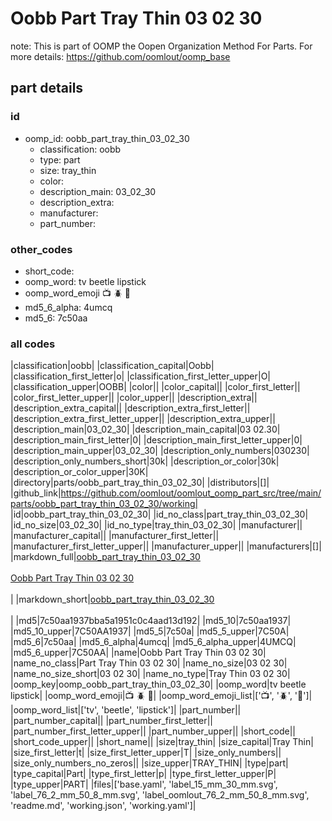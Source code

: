 # Oobb Part Tray Thin 03 02 30  

note: This is part of OOMP the Oopen Organization Method For Parts. For more details: https://github.com/oomlout/oomp_base

##  part details





### id
* oomp_id: oobb_part_tray_thin_03_02_30
  * classification: oobb
  * type: part
  * size: tray_thin
  * color: 
  * description_main: 03_02_30
  * description_extra: 
  * manufacturer: 
  * part_number: 

### other_codes
* short_code: 
* oomp_word: tv beetle lipstick
* oomp_word_emoji :tv: :beetle: :lipstick:
* md5_6_alpha: 4umcq
* md5_6: 7c50aa

### all codes 
|classification|oobb|
|classification_capital|Oobb|
|classification_first_letter|o|
|classification_first_letter_upper|O|
|classification_upper|OOBB|
|color||
|color_capital||
|color_first_letter||
|color_first_letter_upper||
|color_upper||
|description_extra||
|description_extra_capital||
|description_extra_first_letter||
|description_extra_first_letter_upper||
|description_extra_upper||
|description_main|03_02_30|
|description_main_capital|03 02.30|
|description_main_first_letter|0|
|description_main_first_letter_upper|0|
|description_main_upper|03_02_30|
|description_only_numbers|030230|
|description_only_numbers_short|30k|
|description_or_color|30k|
|description_or_color_upper|30K|
|directory|parts/oobb_part_tray_thin_03_02_30|
|distributors|[]|
|github_link|https://github.com/oomlout/oomlout_oomp_part_src/tree/main/parts/oobb_part_tray_thin_03_02_30/working|
|id|oobb_part_tray_thin_03_02_30|
|id_no_class|part_tray_thin_03_02_30|
|id_no_size|03_02_30|
|id_no_type|tray_thin_03_02_30|
|manufacturer||
|manufacturer_capital||
|manufacturer_first_letter||
|manufacturer_first_letter_upper||
|manufacturer_upper||
|manufacturers|[]|
|markdown_full|[oobb_part_tray_thin_03_02_30](https://github.com/oomlout/oomlout_oomp_part_src/tree/main/parts/oobb_part_tray_thin_03_02_30/working)<br>[](https://github.com/oomlout/oomlout_oomp_part_src/tree/main/parts/oobb_part_tray_thin_03_02_30/working)<br>[Oobb Part Tray Thin 03 02 30](https://github.com/oomlout/oomlout_oomp_part_src/tree/main/parts/oobb_part_tray_thin_03_02_30/working)<br><br>|
|markdown_short|[oobb_part_tray_thin_03_02_30](https://github.com/oomlout/oomlout_oomp_part_src/tree/main/parts/oobb_part_tray_thin_03_02_30/working)<br><br>|
|md5|7c50aa1937bba5a1951c0c4aad13d192|
|md5_10|7c50aa1937|
|md5_10_upper|7C50AA1937|
|md5_5|7c50a|
|md5_5_upper|7C50A|
|md5_6|7c50aa|
|md5_6_alpha|4umcq|
|md5_6_alpha_upper|4UMCQ|
|md5_6_upper|7C50AA|
|name|Oobb Part Tray Thin 03 02 30|
|name_no_class|Part Tray Thin 03 02 30|
|name_no_size|03 02 30|
|name_no_size_short|03 02 30|
|name_no_type|Tray Thin 03 02 30|
|oomp_key|oomp_oobb_part_tray_thin_03_02_30|
|oomp_word|tv beetle lipstick|
|oomp_word_emoji|:tv: :beetle: :lipstick:|
|oomp_word_emoji_list|[':tv:', ':beetle:', ':lipstick:']|
|oomp_word_list|['tv', 'beetle', 'lipstick']|
|part_number||
|part_number_capital||
|part_number_first_letter||
|part_number_first_letter_upper||
|part_number_upper||
|short_code||
|short_code_upper||
|short_name||
|size|tray_thin|
|size_capital|Tray Thin|
|size_first_letter|t|
|size_first_letter_upper|T|
|size_only_numbers||
|size_only_numbers_no_zeros||
|size_upper|TRAY_THIN|
|type|part|
|type_capital|Part|
|type_first_letter|p|
|type_first_letter_upper|P|
|type_upper|PART|
|files|['base.yaml', 'label_15_mm_30_mm.svg', 'label_76_2_mm_50_8_mm.svg', 'label_oomlout_76_2_mm_50_8_mm.svg', 'readme.md', 'working.json', 'working.yaml']|
